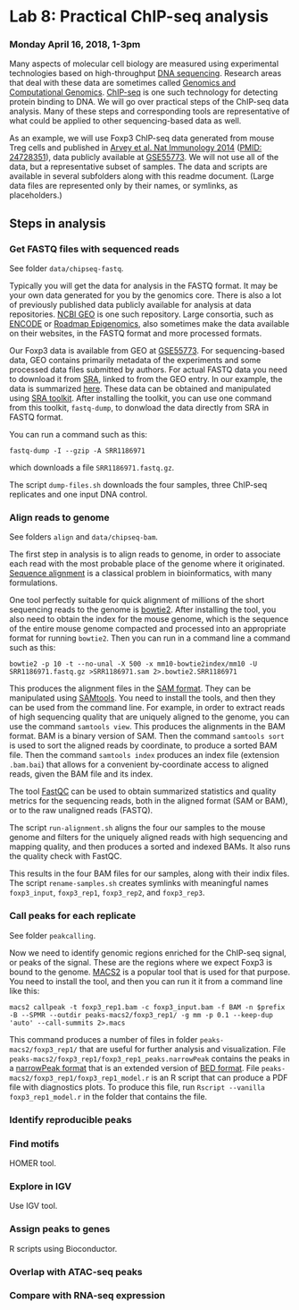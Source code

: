 # Lab 8: Practical ChIP-seq analysis

### Monday April 16, 2018, 1-3pm


Many aspects of molecular cell biology are measured using experimental technologies based on high-throughput [DNA sequencing](http://www.cs.jhu.edu/~langmea/resources/lecture_notes/dna_sequencing.pdf). Research areas that deal with these data are sometimes called [Genomics and Computational Genomics](http://www.cs.jhu.edu/~langmea/resources/lecture_notes/genomics_comp_genomics.pdf). [ChIP-seq](https://en.wikipedia.org/wiki/ChIP-sequencing) is one such technology for detecting protein binding to DNA. We will go over practical steps of the ChIP-seq data analysis. Many of these steps and corresponding tools are representative of what could be applied to other sequencing-based data as well.

As an example, we will use Foxp3 ChIP-seq data generated from mouse Treg cells and published in [Arvey et al. Nat Immunology 2014](https://www.nature.com/articles/ni.2868) ([PMID: 24728351](https://www.ncbi.nlm.nih.gov/pubmed/24728351)), data publicly available at [GSE55773](https://www.ncbi.nlm.nih.gov/geo/query/acc.cgi?acc=GSE55773). We will not use all of the data, but a representative subset of samples. The data and scripts are available in several subfolders along with this readme document. (Large data files are represented only by their names, or symlinks, as placeholders.)


## Steps in analysis


### Get FASTQ files with sequenced reads

See folder `data/chipseq-fastq`.

Typically you will get the data for analysis in the FASTQ format. It may be your own data generated for you by the genomics core. There is also a lot of previously published data publicly available for analysis at data repositories. [NCBI GEO](https://www.ncbi.nlm.nih.gov/geo/) is one such repository. Large consortia, such as [ENCODE](https://www.encodeproject.org/) or [Roadmap Epigenomics](http://www.roadmapepigenomics.org/), also sometimes make the data available on their websites, in the FASTQ format and more processed formats.

Our Foxp3 data is available from GEO at [GSE55773](https://www.ncbi.nlm.nih.gov/geo/query/acc.cgi?acc=GSE55773). For sequencing-based data, GEO contains primarily metadata of the experiments and some processed data files submitted by authors. For actual FASTQ data you need to download it from [SRA](https://www.ncbi.nlm.nih.gov/sra), linked to from the GEO entry. In our example, the data is summarized [here](https://www.ncbi.nlm.nih.gov/Traces/study/?acc=SRP039938). These data can be obtained and manipulated using [SRA toolkit](https://www.ncbi.nlm.nih.gov/books/NBK158900/). After installing the toolkit, you can use one command from this toolkit, `fastq-dump`, to donwload the data directly from SRA in FASTQ format.

You can run a command such as this:

```
fastq-dump -I --gzip -A SRR1186971
```

which downloads a file `SRR1186971.fastq.gz`.

The script `dump-files.sh` downloads the four samples, three ChIP-seq replicates and one input DNA control.


### Align reads to genome

See folders `align` and `data/chipseq-bam`.

The first step in analysis is to align reads to genome, in order to associate each read with the most probable place of the genome where it originated. [Sequence alignment](https://en.wikipedia.org/wiki/Sequence_alignment) is a classical problem in bioinformatics, with many formulations. 

One tool perfectly suitable for quick alignment of millions of the short sequencing reads to the genome is [bowtie2](http://bowtie-bio.sourceforge.net/bowtie2). After installing the tool, you also need to obtain the index for the mouse genome, which is the sequence of the entire mouse genome compacted and processed into an appropriate format for running `bowtie2`. Then you can run in a command line a command such as this:

```
bowtie2 -p 10 -t --no-unal -X 500 -x mm10-bowtie2index/mm10 -U SRR1186971.fastq.gz >SRR1186971.sam 2>.bowtie2.SRR1186971
```

This produces the alignment files in the [SAM format](https://samtools.github.io/hts-specs/SAMv1.pdf). They can be manipulated using [SAMtools](http://samtools.sourceforge.net/). You need to install the tools, and then they can be used from the command line. For example, in order to extract reads of high sequencing quality that are uniquely aligned to the genome, you can use the command `samtools view`. This produces the alignments in the BAM format. BAM is a binary version of SAM. Then the command `samtools sort` is used to sort the aligned reads by coordinate, to produce a sorted BAM file. Then the command `samtools index` produces an index file (extension `.bam.bai`) that allows for a convenient by-coordinate access to aligned reads, given the BAM file and its index.

The tool [FastQC](https://www.bioinformatics.babraham.ac.uk/projects/fastqc/) can be used to obtain summarized statistics and quality metrics for the sequencing reads, both in the aligned format (SAM or BAM), or to the raw unaligned reads (FASTQ).

The script `run-alignment.sh` aligns the four our samples to the mouse genome and filters for the uniquely aligned reads with high sequencing and mapping quality, and then produces a sorted and indexed BAMs. It also runs the quality check with FastQC.

This results in the four BAM files for our samples, along with their indix files. The script `rename-samples.sh` creates symlinks with meaningful names `foxp3_input`, `foxp3_rep1`, `foxp3_rep2`, and `foxp3_rep3`.


### Call peaks for each replicate

See folder `peakcalling`.

Now we need to identify genomic regions enriched for the ChIP-seq signal, or peaks of the signal. These are the regions where we expect Foxp3 is bound to the genome. [MACS2](https://github.com/taoliu/MACS) is a popular tool that is used for that purpose. You need to install the tool, and then you can run it it from a command line like this:

```
macs2 callpeak -t foxp3_rep1.bam -c foxp3_input.bam -f BAM -n $prefix -B --SPMR --outdir peaks-macs2/foxp3_rep1/ -g mm -p 0.1 --keep-dup 'auto' --call-summits 2>.macs
```

This command produces a number of files in folder `peaks-macs2/foxp3_rep1/` that are useful for further analysis and visualization. File `peaks-macs2/foxp3_rep1/foxp3_rep1_peaks.narrowPeak` contains the peaks in a [narrowPeak format](https://genome.ucsc.edu/FAQ/FAQformat.html#format12) that is an extended version of [BED format](https://genome.ucsc.edu/FAQ/FAQformat.html#format1). File `peaks-macs2/foxp3_rep1/foxp3_rep1_model.r` is an R script that can produce a PDF file with diagnostics plots. To produce this file, run `Rscript --vanilla foxp3_rep1_model.r` in the folder that contains the file.


### Identify reproducible peaks



### Find motifs

HOMER tool.



### Explore in IGV

Use IGV tool.



### Assign peaks to genes

R scripts using Bioconductor.


### Overlap with ATAC-seq peaks




### Compare with RNA-seq expression

